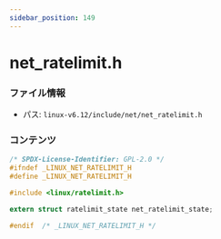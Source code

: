 ```yaml
---
sidebar_position: 149
---
```

# net_ratelimit.h

### ファイル情報

- パス: `linux-v6.12/include/net/net_ratelimit.h`

### コンテンツ

```h
/* SPDX-License-Identifier: GPL-2.0 */
#ifndef _LINUX_NET_RATELIMIT_H
#define _LINUX_NET_RATELIMIT_H

#include <linux/ratelimit.h>

extern struct ratelimit_state net_ratelimit_state;

#endif	/* _LINUX_NET_RATELIMIT_H */

```
